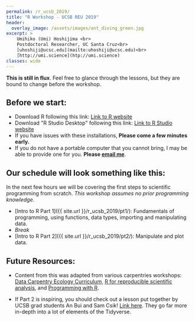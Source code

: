 ```yaml
---
permalink: /r_ucsb_2019/
title: "R Workshop - UCSB REU 2019"
header:
  overlay_image: /assets/images/ant_diving_green.jpg
excerpt: >
    Umihiko (Umi) Hoshijima <br>
    Postdoctoral Researcher, UC Santa Cruz<br>
    [uhoshiji@ucsc.edu](mailto:uhoshiji@ucsc.edu)<br>
    [http://umi.science](htp://umi.science)  
classes: wide
---
```


**This is still in flux**. Feel free to glance through the lessons, but they are bound to change before the workshop.

## Before we start:
* Download R following this link: [Link to R website](http://cran.cnr.berkeley.edu/)
* Download "R Studio Desktop" following this link: [Link to R Studio website](https://www.rstudio.com/products/rstudio/download/)
* If you have issues with these installations, **Please come a few minutes early.**
* If you do not have a portable computer that you cannot bring, I may be able to provide one for you. **Please [email me](mailto:uhoshiji@ucsc.edu)**.

## Our schedule will look something like this:

In the next few hours we will be covering the first steps to scientific programming from scratch.
*This workshop assumes no prior programming knowledge.*

* [Intro to R Part 1]({{ site.url }}/r_ucsb_2019/pt1/): Fundamentals of programming, using functions, data types, importing and manipulating data.
* *Break*
* [Intro to R Part 2]({{ site.url }}/r_ucsb_2019/pt2/): Manipulate and plot data.

## Future Resources:

* Content from this was adapted from various carpentries workshops:   [Data Carpentry Ecology Curriculum](https://datacarpentry.org/lessons/#ecology-workshop), [R for reproducible scientific analysis](http://swcarpentry.github.io/r-novice-gapminder/), and [Programming with R](http://swcarpentry.github.io/r-novice-inflammation/).

* If Part 2 is inspiring, you should check out a lesson put together by UCSB grad students An Bui and Sam Csik! [Link here](https://github.com/samanthacsik/Intro-to-the-Tidyverse). They go far more in-depth into a lot of elements of the Tidyverse.
